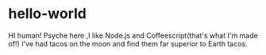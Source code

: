 # hello-world
HI human!
Psyche here ,I like Node.js and Coffeescript(that's what I'm made of!)
I've had tacos on the moon and find them far superior to Earth tacos.
